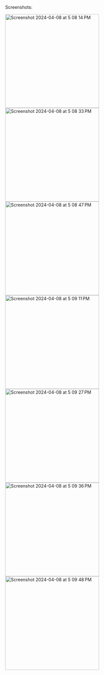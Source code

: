Screenshots:

<img width="300" alt="Screenshot 2024-04-08 at 5 08 14 PM" src="https://github.com/imkaran315/Netflix_Clone-iOS-app-/assets/82265946/a835ec7b-1038-4279-a2db-bf6541702652">
<img width="300" alt="Screenshot 2024-04-08 at 5 08 33 PM" src="https://github.com/imkaran315/Netflix_Clone-iOS-app-/assets/82265946/be514733-1147-4a49-9e98-7cdaceac18b6">
<img width="300" alt="Screenshot 2024-04-08 at 5 08 47 PM" src="https://github.com/imkaran315/Netflix_Clone-iOS-app-/assets/82265946/0f50e1a7-d33d-4952-b8b4-529f6e363da1">
<img width="300" alt="Screenshot 2024-04-08 at 5 09 11 PM" src="https://github.com/imkaran315/Netflix_Clone-iOS-app-/assets/82265946/36709ef2-8fb6-4b82-974f-45a2469ddaeb">
<img width="300" alt="Screenshot 2024-04-08 at 5 09 27 PM" src="https://github.com/imkaran315/Netflix_Clone-iOS-app-/assets/82265946/ae3ca36d-3cb2-44d3-94a7-ade00301f8a1">
<img width="300" alt="Screenshot 2024-04-08 at 5 09 36 PM" src="https://github.com/imkaran315/Netflix_Clone-iOS-app-/assets/82265946/86072572-dd50-4b90-8a78-94795fe7f10f">
<img width="300" alt="Screenshot 2024-04-08 at 5 09 48 PM" src="https://github.com/imkaran315/Netflix_Clone-iOS-app-/assets/82265946/4e2364b2-5150-45f7-95ba-0e90187a3752">
